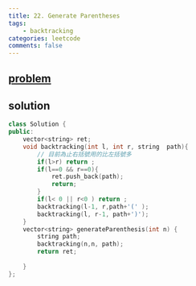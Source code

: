 ```yaml
---
title: 22. Generate Parentheses
tags:  
    - backtracking
categories: leetcode
comments: false
---
```



## [problem](https://leetcode.com/problems/generate-parentheses/)

## solution
```c++
class Solution {
public:
    vector<string> ret;
    void backtracking(int l, int r, string  path){
        // 目前為止右括號用的比左括號多
        if(l>r) return ;
        if(l==0 && r==0){
            ret.push_back(path);
            return;
        }
        if(l< 0 || r<0 ) return ;
        backtracking(l-1, r,path+'(' );
        backtracking(l, r-1, path+')');
    }
    vector<string> generateParenthesis(int n) {
        string path;
        backtracking(n,n, path);
        return ret;
        
    }
};
```